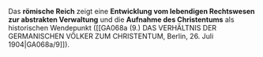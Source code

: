 
Das **römische Reich** zeigt eine **Entwicklung vom lebendigen Rechtswesen zur abstrakten Verwaltung** und die **Aufnahme des Christentums** als historischen Wendepunkt ([[GA068a (9.) DAS VERHÄLTNIS DER GERMANISCHEN VÖLKER ZUM CHRISTENTUM, Berlin, 26. Juli 1904|GA068a/9]]).
